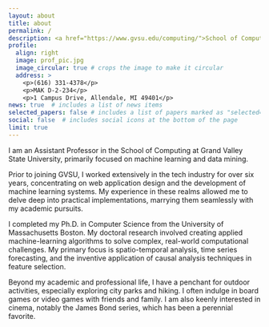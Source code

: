 ```yaml
---
layout: about
title: about
permalink: /
description: <a href="https://www.gvsu.edu/computing/">School of Computing</a>. <a href="https://www.gvsu.edu">GVSU</a>.
profile:
  align: right
  image: prof_pic.jpg
  image_circular: true # crops the image to make it circular
  address: >
    <p>(616) 331-4378</p>
    <p>MAK D-2-234</p>
    <p>1 Campus Drive, Allendale, MI 49401</p>
news: true  # includes a list of news items
selected_papers: false # includes a list of papers marked as "selected={true}"
social: false  # includes social icons at the bottom of the page
limit: true
---
```


I am an Assistant Professor in the School of Computing at Grand Valley State University, primarily focused on machine learning and data mining.

Prior to joining GVSU, I worked extensively in the tech industry for over six years, concentrating on web application design and the development of machine learning systems. My experience in these realms allowed me to delve deep into practical implementations, marrying them seamlessly with my academic pursuits.

I completed my Ph.D. in Computer Science from the University of Massachusetts Boston. My doctoral research involved creating applied machine-learning algorithms to solve complex, real-world computational challenges. My primary focus is spatio-temporal analysis, time series forecasting, and the inventive application of causal analysis techniques in feature selection.

Beyond my academic and professional life, I have a penchant for outdoor activities, especially exploring city parks and hiking. I often indulge in board games or video games with friends and family. I am also keenly interested in cinema, notably the James Bond series, which has been a perennial favorite.
